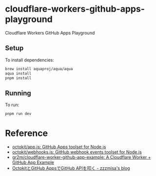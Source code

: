 # cloudflare-workers-github-apps-playground

Cloudflare Workers GitHub Apps Playground

## Setup

To install dependencies:

```bash
brew install aquaproj/aqua/aqua
aqua install
pnpm install
```

## Running

To run:

```bash
pnpm run dev
```

# Reference

- [octokit/app.js: GitHub Apps toolset for Node.js](https://github.com/octokit/app.js/)
- [octokit/webhooks.js: GitHub webhook events toolset for Node.js](https://github.com/octokit/webhooks.js)
- [gr2m/cloudflare-worker-github-app-example: A Cloudflare Worker + GitHub App Example](https://github.com/gr2m/cloudflare-worker-github-app-example)
- [OctokitとGitHub AppsでGitHub APIを叩く - zzzmisa's blog](https://blog.zzzmisa.com/octokit-with-github-app/)
